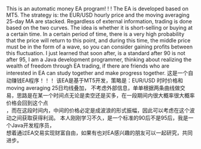 ﻿This is an automatic money EA program! ! ! 
The EA is developed based on MT5.
The strategy is: the EUR/USD hourly price and the moving averaging 25-day MA are stacked.
Regardless of external information, trading is done based on the two curves. 
The idea is whether it is short-selling or buying at a certain time. 
In a certain period of time, there is a very high probability that the price will return to this point,
and during this time, the middle price must be in the form of a wave, 
so you can consider gaining profits between this fluctuation. 
I just learned that soon after, is a standard after 90 is not after 95, 
I am a Java development programmer, thinking about realizing the wealth of freedom through EA trading, 
if there are friends who are interested in EA can study together and make progress together.
这是一个自动赚钱EA程序！！！
该EA是基于MT5开发，策略是：EUR/USD 时时价格和moving averaging 25日均线叠加，
不考虑外部信息，单单根据两条曲线做交易，思路是在某一个时间点无论是卖空还是买多，在一段期间内很大概率很大概率价格会回到这个点  
，而在这段时间内，中间的价格必定是成波浪的形式振幅，因此可以考虑在这个波动之间获取获得利润。
本人刚刚学习不久，是一个标准的90后不是95后，我是一个Java开发程序员，  
想着通过EA交易实现财富自由，如果有也对EA感兴趣的朋友可以一起研究，共同进步。
